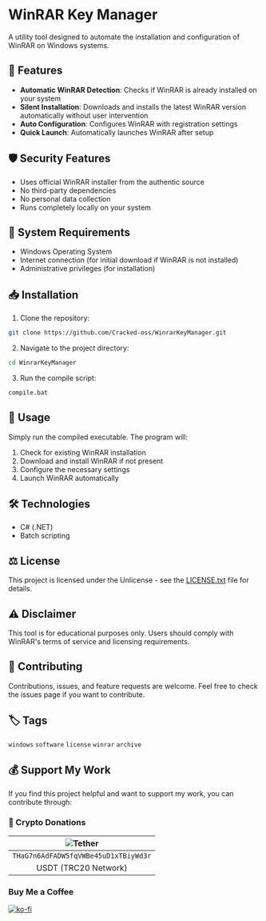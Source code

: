 # WinRAR Key Manager

A utility tool designed to automate the installation and configuration of WinRAR on Windows systems.

## 🚀 Features

- **Automatic WinRAR Detection**: Checks if WinRAR is already installed on your system
- **Silent Installation**: Downloads and installs the latest WinRAR version automatically without user intervention
- **Auto Configuration**: Configures WinRAR with registration settings
- **Quick Launch**: Automatically launches WinRAR after setup

## 🛡️ Security Features

- Uses official WinRAR installer from the authentic source
- No third-party dependencies
- No personal data collection
- Runs completely locally on your system

## 🔧 System Requirements

- Windows Operating System
- Internet connection (for initial download if WinRAR is not installed)
- Administrative privileges (for installation)

## 📥 Installation

1. Clone the repository:
```bash
git clone https://github.com/Cracked-oss/WinrarKeyManager.git
```

2. Navigate to the project directory:
```bash
cd WinrarKeyManager
```

3. Run the compile script:
```bash
compile.bat
```

## 🔨 Usage

Simply run the compiled executable. The program will:
1. Check for existing WinRAR installation
2. Download and install WinRAR if not present
3. Configure the necessary settings
4. Launch WinRAR automatically

## 🛠️ Technologies

- C# (.NET)
- Batch scripting

## ⚖️ License

This project is licensed under the Unlicense - see the [LICENSE.txt](LICENSE.txt) file for details.

## ⚠️ Disclaimer

This tool is for educational purposes only. Users should comply with WinRAR's terms of service and licensing requirements.

## 🤝 Contributing

Contributions, issues, and feature requests are welcome. Feel free to check the issues page if you want to contribute.

## 🏷️ Tags

`windows` `software` `license` `winrar` `archive`

## 💰 Support My Work

If you find this project helpful and want to support my work, you can contribute through:

### 💎 Crypto Donations
| ![Tether](https://img.shields.io/badge/Tether-50AF95?style=for-the-badge&logo=tether&logoColor=white) | 
|:---:|
| `THaG7n6AdFADW5fqVWBe45uD1xTBiyWd3r` |
| USDT (TRC20 Network) |


### Buy Me a Coffee
[![ko-fi](https://ko-fi.com/img/githubbutton_sm.svg)](https://ko-fi.com/hexcode64319)

